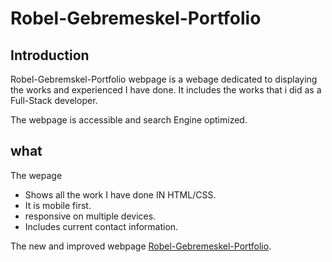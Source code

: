 # Robel-Gebremeskel-Portfolio

## Introduction

Robel-Gebremskel-Portfolio webpage is a webage dedicated to displaying the works and experienced I have done. It includes the works that i did as a Full-Stack developer.

The webpage is accessible and search Engine optimized.  

## what

The wepage 
 - Shows all the work I have done IN HTML/CSS.
 - It is mobile first.
 - responsive on multiple devices.
 - Includes current contact information.
 
 


 The new and improved webpage [Robel-Gebremeskel-Portfolio](https://robel-codes.github.io/Robel-Gebremeskel-Portfolio/).
